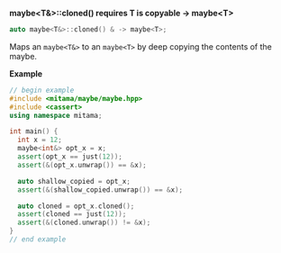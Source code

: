 **maybe&lt;T&&gt;::cloned() requires T is copyable -> maybe&lt;T&gt;**

```cpp
auto maybe<T&>::cloned() & -> maybe<T>;
```

Maps an `maybe<T&>` to an `maybe<T>` by deep copying the contents of the maybe.

**Example**

```cpp
// begin example
#include <mitama/maybe/maybe.hpp>
#include <cassert>
using namespace mitama;

int main() {
  int x = 12;
  maybe<int&> opt_x = x;
  assert(opt_x == just(12));
  assert(&(opt_x.unwrap()) == &x);

  auto shallow_copied = opt_x;
  assert(&(shallow_copied.unwrap()) == &x);

  auto cloned = opt_x.cloned();
  assert(cloned == just(12));
  assert(&(cloned.unwrap()) != &x);
}
// end example
```
